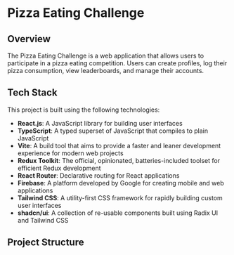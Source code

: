 # Pizza Eating Challenge

## Overview

The Pizza Eating Challenge is a web application that allows users to participate in a pizza eating competition. Users can create profiles, log their pizza consumption, view leaderboards, and manage their accounts.

## Tech Stack

This project is built using the following technologies:

- **React.js**: A JavaScript library for building user interfaces
- **TypeScript**: A typed superset of JavaScript that compiles to plain JavaScript
- **Vite**: A build tool that aims to provide a faster and leaner development experience for modern web projects
- **Redux Toolkit**: The official, opinionated, batteries-included toolset for efficient Redux development
- **React Router**: Declarative routing for React applications
- **Firebase**: A platform developed by Google for creating mobile and web applications
- **Tailwind CSS**: A utility-first CSS framework for rapidly building custom user interfaces
- **shadcn/ui**: A collection of re-usable components built using Radix UI and Tailwind CSS

## Project Structure
